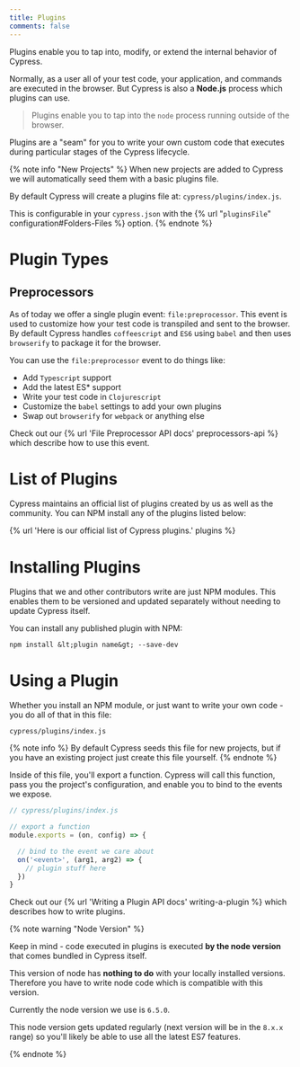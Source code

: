 ```yaml
---
title: Plugins
comments: false
---
```


Plugins enable you to tap into, modify, or extend the internal behavior of Cypress.

Normally, as a user all of your test code, your application, and commands are executed in the browser. But Cypress is also a **Node.js** process which plugins can use.

> Plugins enable you to tap into the `node` process running outside of the browser.

Plugins are a "seam" for you to write your own custom code that executes during particular stages of the Cypress lifecycle.

{% note info "New Projects" %}
When new projects are added to Cypress we will automatically seed them with a basic plugins file.

By default Cypress will create a plugins file at: `cypress/plugins/index.js`.

This is configurable in your `cypress.json` with the {% url "`pluginsFile`" configuration#Folders-Files %} option.
{% endnote %}

# Plugin Types

## Preprocessors

As of today we offer a single plugin event: `file:preprocessor`. This event is used to customize how your test code is transpiled and sent to the browser. By default Cypress handles `coffeescript` and `ES6` using `babel` and then uses `browserify` to package it for the browser.

You can use the `file:preprocessor` event to do things like:

- Add `Typescript` support
- Add the latest ES* support
- Write your test code in `Clojurescript`
- Customize the `babel` settings to add your own plugins
- Swap out `browserify` for `webpack` or anything else

Check out our {% url 'File Preprocessor API docs' preprocessors-api %} which describe how to use this event.

# List of Plugins

Cypress maintains an official list of plugins created by us as well as the community. You can NPM install any of the plugins listed below:

{% url 'Here is our official list of Cypress plugins.' plugins %}

# Installing Plugins

Plugins that we and other contributors write are just NPM modules. This enables them to be versioned and updated separately without needing to update Cypress itself.

You can install any published plugin with NPM:

```shell
npm install &lt;plugin name&gt; --save-dev
```

# Using a Plugin

Whether you install an NPM module, or just want to write your own code - you do all of that in this file:

```text
cypress/plugins/index.js
```

{% note info %}
By default Cypress seeds this file for new projects, but if you have an existing project just create this file yourself.
{% endnote %}

Inside of this file, you'll export a function. Cypress will call this function, pass you the project's configuration, and enable you to bind to the events we expose.

```javascript
// cypress/plugins/index.js

// export a function
module.exports = (on, config) => {

  // bind to the event we care about
  on('<event>', (arg1, arg2) => {
    // plugin stuff here
  })
}
```

Check out our {% url 'Writing a Plugin API docs' writing-a-plugin %} which describes how to write plugins.

{% note warning "Node Version" %}

Keep in mind - code executed in plugins is executed **by the node version** that comes bundled in Cypress itself.

This version of node has **nothing to do** with your locally installed versions. Therefore you have to write node code which is compatible with this version.

Currently the node version we use is `6.5.0`.

This node version gets updated regularly (next version will be in the `8.x.x` range) so you'll likely be able to use all the latest ES7 features.

{% endnote %}
